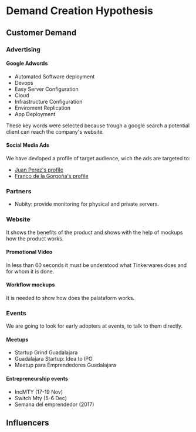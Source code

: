 # Demand Creation Hypothesis

## Customer Demand

### Advertising

#### Google Adwords

* Automated Software deployment
* Devops
* Easy Server Configuration
* Cloud
* Infrastructure Configuration
* Enviroment Replication
* App Deployment

These key words were selected because trough a google search a potential client can reach the company's website.

#### Social Media Ads

We have devloped a profile of target audience, wich the ads are targeted to:

- [Juan Perez's profile](https://app.xtensio.com/folio/sd0osqkv)
- [Franco de la Gorgoña's profile](https://app.xtensio.com/folio/j609bmew)
### Partners

- Nubity: provide  monitoring for physical and private servers.

### Website

It shows the benefits of the product and shows with the help of mockups how the product works.

#### Promotional Video

In less than 60 seconds it must be understood what Tinkerwares does and for whom it is done.

#### Workflow mockups

It is needed to show how does the palataform works.

### Events

We are going to look for early adopters at events, to talk to them directly.

#### Meetups

- Startup Grind Guadalajara
- Guadalajara Startup: Idea to IPO
- Meetup para Emprendedores Guadalajara


#### Entrepreneurship events

- IncMTY (17-19 Nov)
- Switch Mty (5-6 Dec)
- Semana del emprendedor (2017)

## Influencers
